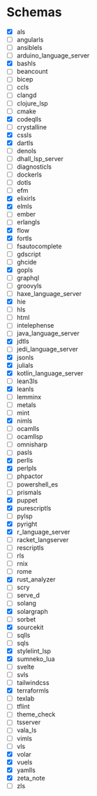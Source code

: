 # Schemas

- [x] als
- [ ] angularls
- [ ] ansiblels
- [ ] arduino_language_server
- [x] bashls
- [ ] beancount
- [ ] bicep
- [ ] ccls
- [ ] clangd
- [ ] clojure_lsp
- [ ] cmake
- [x] codeqlls
- [ ] crystalline
- [x] cssls
- [x] dartls
- [ ] denols
- [ ] dhall_lsp_server
- [ ] diagnosticls
- [ ] dockerls
- [ ] dotls
- [ ] efm
- [x] elixirls
- [x] elmls
- [ ] ember
- [ ] erlangls
- [x] flow
- [x] fortls
- [ ] fsautocomplete
- [ ] gdscript
- [ ] ghcide
- [x] gopls
- [ ] graphql
- [ ] groovyls
- [ ] haxe_language_server
- [x] hie
- [ ] hls
- [ ] html
- [ ] intelephense
- [ ] java_language_server
- [x] jdtls
- [ ] jedi_language_server
- [x] jsonls
- [x] julials
- [x] kotlin_language_server
- [ ] lean3ls
- [x] leanls
- [ ] lemminx
- [ ] metals
- [ ] mint
- [x] nimls
- [ ] ocamlls
- [ ] ocamllsp
- [ ] omnisharp
- [ ] pasls
- [x] perlls
- [x] perlpls
- [ ] phpactor
- [ ] powershell_es
- [ ] prismals
- [x] puppet
- [x] purescriptls
- [ ] pylsp
- [x] pyright
- [x] r_language_server
- [ ] racket_langserver
- [ ] rescriptls
- [ ] rls
- [ ] rnix
- [ ] rome
- [x] rust_analyzer
- [ ] scry
- [ ] serve_d
- [ ] solang
- [x] solargraph
- [ ] sorbet
- [x] sourcekit
- [ ] sqlls
- [ ] sqls
- [x] stylelint_lsp
- [x] sumneko_lua
- [ ] svelte
- [ ] svls
- [ ] tailwindcss
- [x] terraformls
- [ ] texlab
- [ ] tflint
- [ ] theme_check
- [ ] tsserver
- [ ] vala_ls
- [ ] vimls
- [ ] vls
- [x] volar
- [x] vuels
- [x] yamlls
- [x] zeta_note
- [ ] zls